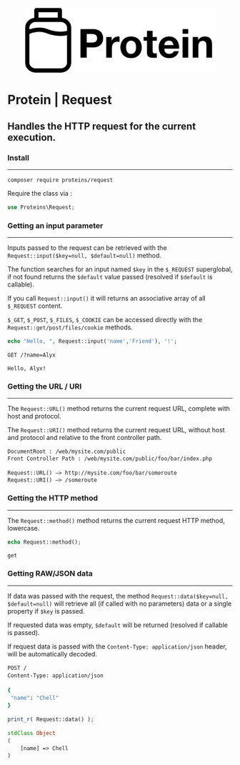 <p align=center><img height=150 src="https://raw.githubusercontent.com/php-protein/docs/master/assets/protein-large.png"></p>


# Protein | Request
## Handles the HTTP request for the current execution.

### Install
---

```
composer require proteins/request
```

Require the class via :

```php
use Proteins\Request;
```

### Getting an input parameter
---

Inputs passed to the request can be retrieved with the `Request::input($key=null, $default=null)` method.

The function searches for an input named `$key` in the `$_REQUEST` superglobal, if not found returns the `$default` value passed (resolved if `$default` is callable).

If you call `Request::input()` it will returns an associative array of all `$_REQUEST` content.

`$_GET`, `$_POST`, `$_FILES`, `$_COOKIE` can be accessed directly with the `Request::get/post/files/cookie` methods.
 
```php
echo "Hello, ", Request::input('name','Friend'), '!';
```

```
GET /?name=Alyx
```
```
Hello, Alyx!
```

### Getting the URL / URI
---

The `Request::URL()` method returns the current request URL, complete with host and protocol.

The `Request::URI()` method returns the current request URL, without host and protocol and relative to the front controller path.

```
DocumentRoot : /web/mysite.com/public
Front Controller Path : /web/mysite.com/public/foo/bar/index.php

Request::URL() –> http://mysite.com/foo/bar/someroute
Request::URI() –> /someroute
```

### Getting the HTTP method
---

The `Request::method()` method returns the current request HTTP method, lowercase.

```php
echo Request::method();
```

```
get
```

### Getting RAW/JSON data
---

If data was passed with the request, the method `Request::data($key=null, $default=null)` will retrieve all (if called with no parameters) data or a single property if `$key` is passed.

If requested data was empty, `$default` will be returned (resolved if callable is passed).

If request data is passed with the `Content-Type: application/json` header, will be automatically decoded.

```bash
POST /
Content-Type: application/json

{
 "name": "Chell"
}
```

```php
print_r( Request::data() );
```

```php
stdClass Object
(
    [name] => Chell
)
```